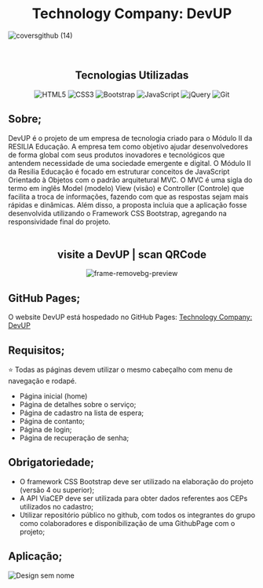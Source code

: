 <h1 align="center">Technology Company: DevUP</h1>

![coversgithub (14)](https://user-images.githubusercontent.com/101408372/170354025-549bcae0-2306-4664-ade4-70fed5848d4b.png)

<br>

<div id="inicio" align=center>
<!-- AQUI FICARÁ O SUMÁRIO -->
</div>

<h2 align="center"><strong>Tecnologias Utilizadas</strong></h2>

<div align="center">

![HTML5](https://img.shields.io/badge/html5-%23E34F26.svg?style=for-the-badge&logo=html5&logoColor=white)
![CSS3](https://img.shields.io/badge/css3-%231572B6.svg?style=for-the-badge&logo=css3&logoColor=white)
![Bootstrap](https://img.shields.io/badge/bootstrap-%23563D7C.svg?style=for-the-badge&logo=bootstrap&logoColor=white)
![JavaScript](https://img.shields.io/badge/javascript-%23323330.svg?style=for-the-badge&logo=javascript&logoColor=%23F7DF1E)
![jQuery](https://img.shields.io/badge/jquery-%230769AD.svg?style=for-the-badge&logo=jquery&logoColor=white)
![Git](https://img.shields.io/badge/git-%23F05033.svg?style=for-the-badge&logo=git&logoColor=white)

</div>

## **Sobre;** <br>

DevUP é o projeto de um empresa de tecnologia criado para o Módulo II da RESILIA Educação. A empresa tem como objetivo ajudar desenvolvedores de forma global com seus produtos inovadores e tecnológicos que antendem necessidade de uma sociedade emergente e digital. O Módulo II da Resilia Educação é focado em estruturar conceitos de JavaScript Orientado à Objetos com o padrão arquitetural MVC. O MVC é uma sigla do termo em inglês Model (modelo) View (visão) e Controller (Controle) que facilita a troca de informações, fazendo com que as respostas sejam mais rápidas e dinâmicas. Além disso, a proposta incluia que a aplicação fosse desenvolvida utilizando o Framework CSS Bootstrap, agregando na responsividade final do projeto. <br><br>


<h2 align="center"><strong> visite a DevUP | scan QRCode</strong></h2>

<div align="center">

![frame-removebg-preview](https://user-images.githubusercontent.com/101408372/170375012-e6e19ae2-519a-44a2-84ab-97825c57d5e4.png)


</div>

## **GitHub Pages**; 

O website DevUP está hospedado no GitHub Pages: [Technology Company: DevUP](https://igorsans.github.io/DevUP/index.html)

## **Requisitos;**

⭐ Todas as páginas devem utilizar o mesmo cabeçalho com menu de navegação e rodapé.

- Página inicial (home)
- Página de detalhes sobre o serviço; 
- Página de cadastro na lista de espera; 
- Página de contanto; 
- Página de login; 
- Página de recuperação de senha; 

## **Obrigatoriedade;** 
- O framework CSS Bootstrap deve ser utilizado na elaboração do projeto (versão
4 ou superior);
- A API ViaCEP deve ser utilizada para obter dados referentes aos CEPs utilizados
no cadastro;
- Utilizar repositório público no github, com todos os integrantes do grupo como
colaboradores e disponibilização de uma GithubPage com o projeto;

## **Aplicação**; 
![Design sem nome](https://user-images.githubusercontent.com/101408372/170374048-2bbf73fc-9b0c-4e79-a255-71bcd17453a9.gif)

















